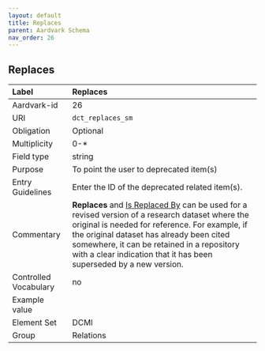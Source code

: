 ```yaml
---
layout: default
title: Replaces
parent: Aardvark Schema
nav_order: 26
---
```


## Replaces

| Label                 | Replaces                                                                                                                                                                                                                                                                                                        |
|:----------------------|:----------------------------------------------------------------------------------------------------------------------------------------------------------------------------------------------------------------------------------------------------------------------------------------------------------------|
| Aardvark-id           | 26                                                                                                                                                                                                                                                                                                              |
| URI                   | `dct_replaces_sm`                                                                                                                                                                                                                                                                                               |
| Obligation            | Optional                                                                                                                                                                                                                                                                                                        |
| Multiplicity          | 0-*                                                                                                                                                                                                                                                                                                             |
| Field type            | string                                                                                                                                                                                                                                                                                                          |
| Purpose               | To point the user to deprecated item(s)                                                                                                                                                                                                                                                                         |
| Entry Guidelines      | Enter the ID of the deprecated related item(s).                                                                                                                                                                                                                                                                 |
| Commentary            | **Replaces** and [Is Replaced By](https://opengeometadata.github.io/docs/aardvarkSchema/is-replaced-by) can be used for a revised version of a research dataset where the original is needed for reference. For example, if the original dataset has already been cited somewhere, it can be retained in a repository with a clear indication that it has been superseded by a new version. |
| Controlled Vocabulary | no                                                                                                                                                                                                                                                                                                              |
| Example value         |                                                                                                                                                                                                                                                                                                                 |
| Element Set           | DCMI                                                                                                                                                                                                                                                                                                            |
| Group                 | Relations                                                                                                                                                                                                                                                                                                       |
